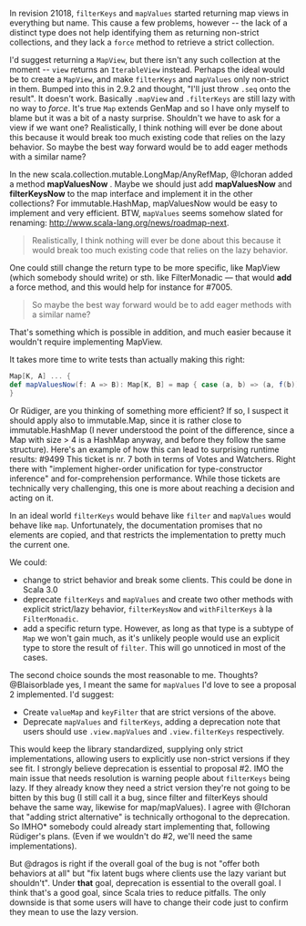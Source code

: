 In revision 21018, `filterKeys` and `mapValues` started returning map views in everything but name. This cause a few problems, however -- the lack of a distinct type does not help identifying them as returning non-strict collections, and they lack a `force` method to retrieve a strict collection.

I'd suggest returning a `MapView`, but there isn't any such collection at the moment -- `view` returns an `IterableView` instead. Perhaps the ideal would be to create a `MapView`, and make `filterKeys` and `mapValues` only non-strict in them.
Bumped into this in 2.9.2 and thought, "I'll just throw `.seq` onto the result".  It doesn't work.  Basically `.mapView` and `.filterKeys` are still lazy with no way to *force*.  It's true `Map` extends GenMap and so I have only myself to blame but it was a bit of a nasty surprise.
Shouldn't we have to ask for a view if we want one?
Realistically, I think nothing will ever be done about this because it would break too much existing code that relies on the lazy behavior. So maybe the best way forward would be to add eager methods with a similar name? 

In the new scala.collection.mutable.LongMap/AnyRefMap, @Ichoran added a method **mapValuesNow** . Maybe we should just add **mapValuesNow** and **filterKeysNow** to the map interface and implement it in the other collections? For immutable.HashMap, mapValuesNow would be easy to implement and very efficient.
BTW, `mapValues` seems somehow slated for renaming: http://www.scala-lang.org/news/roadmap-next.

> Realistically, I think nothing will ever be done about this because it would break too much existing code that relies on the lazy behavior.

One could still change the return type to be more specific, like MapView (which somebody should write) or sth. like FilterMonadic — that would **add** a force method, and this would help for instance for #7005.

> So maybe the best way forward would be to add eager methods with a similar name?

That's something which is possible in addition, and much easier because it wouldn't require implementing MapView.

It takes more time to write tests than actually making this right:
```scala
Map[K, A] ... {
def mapValuesNow(f: A => B): Map[K, B] = map { case (a, b) => (a, f(b)) }
}
```
Or Rüdiger, are you thinking of something more efficient?
If so, I suspect it should apply also to immutable.Map, since it is rather close to immutable.HashMap (I never understood the point of the difference, since a Map with size > 4 is a HashMap anyway, and before they follow the same structure).
Here's an example of how this can lead to surprising runtime results: #9499
This ticket is nr. 7 both in terms of Votes and Watchers. Right there with "implement higher-order unification for type-constructor inference" and for-comprehension performance. While those tickets are technically very challenging, this one is more about reaching a decision and acting on it.

In an ideal world `filterKeys` would behave like `filter` and `mapValues` would behave like `map`. Unfortunately, the documentation promises that no elements are copied, and that restricts the implementation to pretty much the current one.

We could:

- change to strict behavior and break some clients. This could be done in Scala 3.0
- deprecate `filterKeys` and `mapValues` and create two other methods with explicit strict/lazy behavior, `filterKeysNow` and `withFilterKeys` à la `FilterMonadic`.
- add a specific return type. However, as long as that type is a subtype of `Map` we won't gain much, as it's unlikely people would use an explicit type to store the result of `filter`. This will go unnoticed in most of the cases.

The second choice sounds the most reasonable to me. Thoughts?
@Blaisorblade yes, I meant the same for `mapValues`
I'd love to see a proposal 2 implemented. I'd suggest:

- Create `valueMap` and `keyFilter` that are strict versions of the above.
- Deprecate `mapValues` and `filterKeys`, adding a deprecation note that users should use `.view.mapValues` and `.view.filterKeys` respectively.

This would keep the library standardized, supplying only strict implementations, allowing users to explicitly use non-strict versions if they see fit.
I strongly believe deprecation is essential to proposal #2. IMO the main issue that needs resolution is warning people about `filterKeys` being lazy. If they already know they need a strict version they're not going to be bitten by this bug (I still call it a bug, since filter and filterKeys should behave the same way, likewise for map/mapValues).
I agree with @Ichoran that "adding strict alternative" is technically orthogonal to the deprecation. So IMHO* somebody could already start implementing that, following Rüdiger's plans. (Even if we wouldn't do #2, we'll need the same implementations).

But @dragos is right if the overall goal of the bug is not "offer both behaviors at all" but "fix latent bugs where clients use the lazy variant but shouldn't". Under **that** goal, deprecation is essential to the overall goal. I think that's a good goal, since Scala tries to reduce pitfalls. The only downside is that some users will have to change their code just to confirm they mean to use the lazy version.
